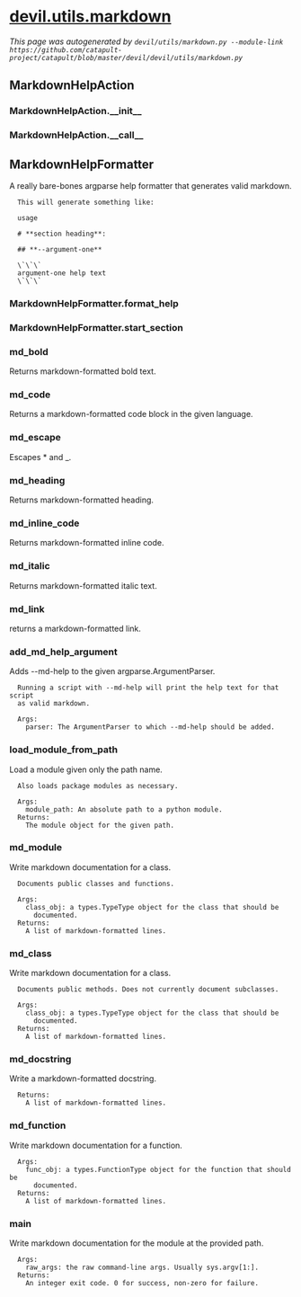 # [devil.utils.markdown](https://github.com/catapult-project/catapult/blob/master/devil/devil/utils/markdown.py)

*This page was autogenerated by `devil/utils/markdown.py --module-link https://github.com/catapult-project/catapult/blob/master/devil/devil/utils/markdown.py`*

## MarkdownHelpAction

### MarkdownHelpAction.\_\_init\_\_

### MarkdownHelpAction.\_\_call\_\_

## MarkdownHelpFormatter

A really bare-bones argparse help formatter that generates valid markdown.
```
  This will generate something like:

  usage

  # **section heading**:

  ## **--argument-one**

  \`\`\`
  argument-one help text
  \`\`\`

```


### MarkdownHelpFormatter.format\_help

### MarkdownHelpFormatter.start\_section

### md\_bold

Returns markdown-formatted bold text.
### md\_code

Returns a markdown-formatted code block in the given language.
### md\_escape

Escapes \* and \_.
### md\_heading

Returns markdown-formatted heading.
### md\_inline\_code

Returns markdown-formatted inline code.
### md\_italic

Returns markdown-formatted italic text.
### md\_link

returns a markdown-formatted link.
### add\_md\_help\_argument

Adds --md-help to the given argparse.ArgumentParser.
```
  Running a script with --md-help will print the help text for that script
  as valid markdown.

  Args:
    parser: The ArgumentParser to which --md-help should be added.
```


### load\_module\_from\_path

Load a module given only the path name.
```
  Also loads package modules as necessary.

  Args:
    module_path: An absolute path to a python module.
  Returns:
    The module object for the given path.
```


### md\_module

Write markdown documentation for a class.
```
  Documents public classes and functions.

  Args:
    class_obj: a types.TypeType object for the class that should be
      documented.
  Returns:
    A list of markdown-formatted lines.
```


### md\_class

Write markdown documentation for a class.
```
  Documents public methods. Does not currently document subclasses.

  Args:
    class_obj: a types.TypeType object for the class that should be
      documented.
  Returns:
    A list of markdown-formatted lines.
```


### md\_docstring

Write a markdown-formatted docstring.
```
  Returns:
    A list of markdown-formatted lines.
```


### md\_function

Write markdown documentation for a function.
```
  Args:
    func_obj: a types.FunctionType object for the function that should be
      documented.
  Returns:
    A list of markdown-formatted lines.
```


### main

Write markdown documentation for the module at the provided path.
```
  Args:
    raw_args: the raw command-line args. Usually sys.argv[1:].
  Returns:
    An integer exit code. 0 for success, non-zero for failure.
```


